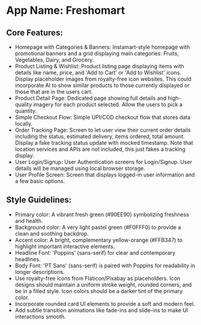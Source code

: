 # **App Name**: Freshomart

## Core Features:

- Homepage with Categories & Banners: Instamart-style homepage with promotional banners and a grid displaying main categories: Fruits, Vegetables, Dairy, and Grocery.
- Product Listing & Wishlist: Product listing page displaying items with details like name, price, and 'Add to Cart' or 'Add to Wishlist' icons.  Display placeholder images from royalty-free icon websites. This could incorporate AI to show similar products to those currently displayed or those that are in the users cart.
- Product Detail Page: Dedicated page showing full details and high-quality imagery for each product selected. Allow the users to pick a quantity.
- Simple Checkout Flow: Simple UPI/COD checkout flow that stores data locally.
- Order Tracking Page: Screen to let user view their current order details including the status, estimated delivery, items ordered, total amount. Display a fake tracking status update with mocked timestamp. Note that location services and APIs are not included, this just fakes a tracking display.
- User Login/Signup: User Authentication screens for Login/Signup. User details will be managed using local browser storage.
- User Profile Screen: Screen that displays logged-in user information and a few basic options.

## Style Guidelines:

- Primary color: A vibrant fresh green (#90EE90) symbolizing freshness and health.
- Background color: A very light pastel green (#F0FFF0) to provide a clean and soothing backdrop.
- Accent color: A bright, complementary yellow-orange (#FFB347) to highlight important interactive elements.
- Headline Font: 'Poppins' (sans-serif) for clear and contemporary headlines.
- Body Font: 'PT Sans' (sans-serif) is paired with Poppins for readability in longer descriptions.
- Use royalty-free icons from Flaticon/Pixabay as placeholders. Icon designs should maintain a uniform stroke weight, rounded corners, and be in a filled style. Icon colors should be a darker tint of the primary color.
- Incorporate rounded card UI elements to provide a soft and modern feel.
- Add subtle transition animations like fade-ins and slide-ins to make UI interactions smooth.